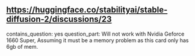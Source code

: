 ## https://huggingface.co/stabilityai/stable-diffusion-2/discussions/23

contains_question: yes
question_part: Will not work with Nvidia Geforce 1660 Super, Assuming it must be a memory problem as this card only has 6gb of mem.